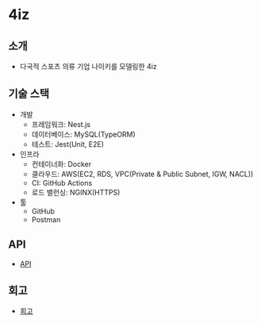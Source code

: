 # 4iz

## 소개

- 다국적 스포츠 의류 기업 나이키를 모델링한 4iz

## 기술 스택

- 개발
  - 프레임워크: Nest.js
  - 데이터베이스: MySQL(TypeORM)
  - 테스트: Jest(Unit, E2E)
- 인프라
  - 컨테이너화: Docker
  - 클라우드: AWS(EC2, RDS, VPC(Private & Public Subnet, IGW, NACL))
  - CI: GitHub Actions
  - 로드 밸런싱: NGINX(HTTPS)
- 툴
  - GitHub
  - Postman

## API

- <a href="https://documenter.getpostman.com/view/18098390/2s9XxyPssC" target="_blank">API</a>

## 회고

- <a href="https://whooa27.blogspot.com/2023/08/4iz.html" target="_blank">회고</a>
